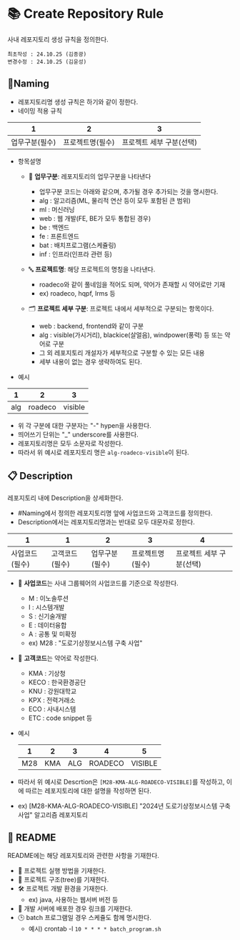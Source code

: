 # 📚 Create Repository Rule

사내 레포지토리 생성 규칙을 정의한다.

```
최초작성 : 24.10.25 (김종광)
변경수정 : 24.10.25 (김윤성)
```

## 📝Naming

- 레포지토리명 생성 규칙은 하기와 같이 정한다.
- 네이밍 적용 규칙

| 1              | 2                | 3                        |
| -------------- | ---------------- | ------------------------ |
| 업무구분(필수) | 프로젝트명(필수) | 프로젝트 세부 구분(선택) |

- 항목설명

  - 📂 **업무구분**: 레포지토리의 업무구분을 나타낸다

    - 업무구분 코드는 아래와 같으며, 추가될 경우 추가되는 것을 명시한다.
    - alg : 알고리즘(ML, 물리적 연산 등이 모두 포함된 큰 범위)
    - ml : 머신러닝
    - web : 웹 개발(FE, BE가 모두 통합된 경우)
    - be : 백엔드
    - fe : 프론트엔드
    - bat : 배치프로그램(스케쥴링)
    - inf : 인프라(인프라 관련 등)

  - 🔤 **프로젝트명**: 해당 프로젝트의 명칭을 나타낸다.
    - roadeco와 같이 풀네임을 적어도 되며, 약어가 존재할 시 약어로만 기재
    - ex) roadeco, hqpf, lrms 등
  - 🗂 **프로젝트 세부 구분**: 프로젝트 내에서 세부적으로 구분되는 항목이다.
    - web : backend, frontend와 같이 구분
    - alg : visible(가시거리), blackice(살얼음), windpower(풍력) 등 또는 약어로 구분
    - 그 외 레포지토리 개설자가 세부적으로 구분할 수 있는 모든 내용
    - 세부 내용이 없는 경우 생략하여도 된다.

- 예시

| 1   | 2       | 3       |
| --- | ------- | ------- |
| alg | roadeco | visible |

- 위 각 구분에 대한 구분자는 "-" hypen을 사용한다.
- 띄어쓰기 단위는 "\_" underscore를 사용한다.
- 레포지토리명은 모두 소문자로 작성한다.
- 따라서 위 예시로 레포지토리 명은 `alg-roadeco-visible`이 된다.

## 📋 Description

레포지토리 내에 Description을 상세화한다.

- \#Naming에서 정의한 레포지토리명 앞에 사업코드와 고객코드를 정의한다.
- Description에서는 레포지토리명과는 반대로 모두 대문자로 정한다.

| 1              | 1              | 2              | 3                | 4                        |
| -------------- | -------------- | -------------- | ---------------- | ------------------------ |
| 사업코드(필수) | 고객코드(필수) | 업무구분(필수) | 프로젝트명(필수) | 프로젝트 세부 구분(선택) |

- 🏢 **사업코드**는 사내 그룹웨어의 사업코드를 기준으로 작성한다.

  - M : 이노솔루션
  - I : 시스템개발
  - S : 신기술개발
  - E : 데이터융합
  - A : 공통 및 미확정
  - ex) M28 : "도로기상정보시스템 구축 사업"

- 🤝 **고객코드**는 약어로 작성한다.

  - KMA : 기상청
  - KECO : 한국환경공단
  - KNU : 강원대학교
  - KPX : 전력거래소
  - ECO : 사내시스템
  - ETC : code snippet 등

- 예시

  | 1   | 2   | 3   | 4       | 5       |
  | --- | --- | --- | ------- | ------- |
  | M28 | KMA | ALG | ROADECO | VISIBLE |

- 따라서 위 예시로 Descrtion은 `[M28-KMA-ALG-ROADECO-VISIBLE]`를 작성하고, 이에 따르는 레포지토리에 대한 설명을 작성하면 된다.
- ex) [M28-KMA-ALG-ROADECO-VISIBLE] "2024년 도로기상정보시스템 구축 사업" 알고리즘 레포지토리

## 📄 README

README에는 해당 레포지토리와 관련한 사항을 기재한다.

- 🚩 프로젝트 실행 방법을 기재한다.
- 📂 프로젝트 구조(tree)를 기재한다.
- 🛠 프로젝트 개발 환경을 기재한다.
  - ex) java, 사용하는 웹서버 버전 등
- 🔗 개발 서버에 배포한 경우 링크를 기재한다.
- 🕒 batch 프로그램일 경우 스케쥴도 함께 명시한다.
  - 예시) crontab -l `10 * * * * batch_program.sh`
